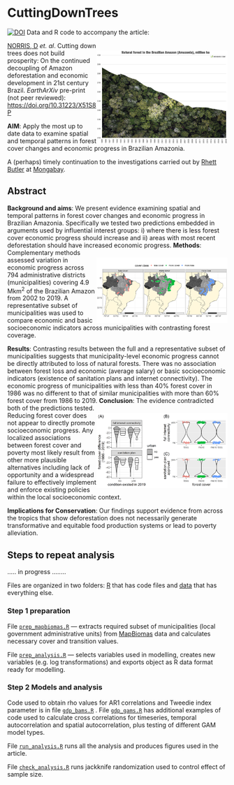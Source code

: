 # CuttingDownTrees

<a href="https://zenodo.org/badge/latestdoi/490787288"><img src="https://zenodo.org/badge/490787288.svg" alt="DOI"></a> Data and R code to accompany the article:

<img align="right" src="data/www/natural_forest_cover_brazilian_amazon.jpg" alt="Amazon forest cover" width="300" style="margin-top: 20px">

[NORRIS, D](https://scholar.google.com/citations?user=pi4S-KkAAAAJ&hl=en&oi=ao) *et. al*. Cutting down trees does not build prosperity: On the continued decoupling of Amazon deforestation and economic development in 21st century Brazil. *EarthArXiv* pre-print (not peer reviewed): https://doi.org/10.31223/X51S8P 

<strong>AIM</strong>: Apply the most up to date data to examine spatial and temporal patterns in forest cover changes and economic progress in Brazilian Amazonia.

A (perhaps) timely continuation to the investigations carried out by [Rhett Butler](https://news.mongabay.com/by/rhett-a-butler/) at [Mongabay](https://news.mongabay.com/2021/11/amazon-deforestation-unexpectedly-surges-22-to-highest-level-since-2006/). 

## Abstract

<strong>Background and aims</strong>: 
We present evidence examining spatial and temporal patterns in forest cover changes and economic progress in Brazilian Amazonia. Specifically we tested two predictions embedded in arguments used by influential interest groups: i) where there is less forest cover economic progress should increase and ii) areas with most recent deforestation should have increased economic progress. 
<img align="right" src="data/figures/fig_map_studyarea.png" alt="Amazon study" width="300" style="margin-top: 20px">
<strong>Methods</strong>: 
Complementary methods assessed variation in economic progress across 794 administrative districts (municipalities) covering 4.9 Mkm<sup>2</sup> of the Brazilian Amazon from 2002 to 2019. A representative subset of municipalities was used to compare economic and basic socioeconomic indicators across municipalities with contrasting forest coverage.  

<strong>Results</strong>: 
Contrasting results between the full and a representative subset of municipalities suggests that municipality-level economic progress cannot be directly attributed to loss of natural forests. There was no association between forest loss and economic (average salary) or basic socioeconomic indicators (existence of sanitation plans and internet connectivity). The economic progress of municipalities with less than 40% forest cover in 1986 was no different to that of similar municipalities with more than 60% forest cover from 1986 to 2019. 
<img align="right" src="data/figures/fig_essentials_matched.png" alt="essentials" width="300" style="margin-top: 20px">
<strong>Conclusion</strong>: 
The evidence contradicted both of the predictions tested. Reducing forest cover does not appear to directly promote socioeconomic progress. Any localized associations between forest cover and poverty most likely result from other more plausible alternatives including lack of opportunity and a widespread failure to effectively implement and enforce existing policies within the local socioeconomic context.

<strong>Implications for Conservation</strong>: 
Our findings support evidence from across the tropics that show deforestation does not necessarily generate transformative and equitable food production systems or lead to poverty alleviation. 

## Steps to repeat analysis

..... in progress ........

Files are organized in two folders: [R](https://github.com/darrennorris/CuttingDownTrees/tree/main/R) that has code files and [data](https://github.com/darrennorris/CuttingDownTrees/tree/main/data) that has everything else.

### Step 1 preparation

File <a href="https://github.com/darrennorris/CuttingDownTrees/blob/main/R/prep_mapbiomas.R"><code>prep_mapbiomas.R</code></a> — extracts required subset of municipalities (local government administrative units) from [MapBiomas](https://mapbiomas.org/en/statistics) data and calculates necessary cover and transition values.

File <a href="https://github.com/darrennorris/CuttingDownTrees/blob/main/R/prep_analysis.R"><code>prep_analysis.R</code></a> — selects variables used in modelling, creates new variables (e.g. log transformations) and exports object as R data format ready for modelling.

### Step 2 Models and analysis

Code used to obtain rho values for AR1 correlations and Tweedie index parameter is in file <a href="https://github.com/darrennorris/CuttingDownTrees/blob/main/R/gdp_bams.R"><code>gdp_bams.R</code></a> . File <a href="https://github.com/darrennorris/CuttingDownTrees/blob/main/R/gdp_gams.R"><code>gdp_gams.R</code></a> has additional examples of code used to calculate cross correlations for timeseries, temporal autocorrelation and spatial autocorrelation, plus testing of different GAM model types. 

File <a href="https://github.com/darrennorris/CuttingDownTrees/blob/main/R/run_analysis.R"><code>run_analysis.R</code></a> runs all the analysis and produces figures used in the article. 

File <a href="https://github.com/darrennorris/CuttingDownTrees/blob/main/R/check_analysis.R"><code>check_analysis.R</code></a> runs jackknife randomization used to control effect of sample size.